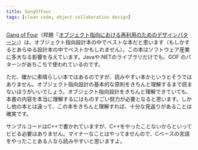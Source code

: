 ```yaml
---
title: GangOfFour
tags: [clean code, object collaboration design]
---
```


[Gang of Four](http://www.amazon.com/exec/obidos/tg/detail/-/0201633612)（邦題『[オブジェクト指向における再利用のためのデザインパターン](http://www.amazon.co.jp/exec/obidos/ASIN/4797311126/)』）は、オブジェクト指向設計本の中でベストな本だと思います（もしかするとあらゆる設計本の中でベストかもしれません）。この本はソフトウェア産業に多大なる影響を与えています。Javaや.NETのライブラリだけでも、GOF のパターンがあちこちで使われているのです。

ただ、確かに素晴らしい本ではあるのですが、読みやすい本かというとそうではありません。オブジェクト指向設計の基本的な原則をきちんと理解するまで読まないほうがいいでしょう。オブジェクト指向設計をきちんと理解できていても、本書の内容を本当に理解するにはものすごい努力が必要となると思います。しかし他の本とは違って、この本をきちんと理解すれば、十分な見返りがあることは確実です。

サンプルコードはC++で書かれていますが、C++をやったことないからといってビビる必要はありません。マイナーなことはやってませんので、Cベースの言語をやったことある人なら読みやすいと思いますよ。
